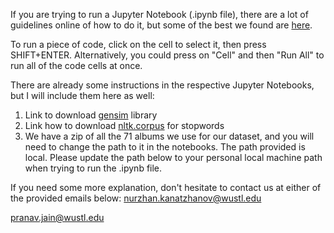 If you are trying to run a Jupyter Notebook (.ipynb file), there are a lot of guidelines online of how to do it, but some of the best we found are [here](https://www.codecademy.com/article/how-to-use-jupyter-notebooks).

To run a piece of code, click on the cell to select it, then press SHIFT+ENTER. Alternatively, you could press on "Cell" and then "Run All" to run all of the code cells at once.

There are already some instructions in the respective Jupyter Notebooks, but I will include them here as well:

1. Link to download [gensim](https://pypi.org/project/gensim/) library
2. Link how to download [nltk.corpus](https://stackoverflow.com/questions/22211525/how-do-i-download-nltk-data) for stopwords
3. We have a zip of all the 71 albums we use for our dataset, and you will need to change the path to it in the notebooks. The path provided is local. Please update the path below to your personal local machine path when trying to run the .ipynb file.

If you need some more explanation, don't hesitate to contact us at either of the provided emails below:
[nurzhan.kanatzhanov@wustl.edu](mailto:nurzhan.kanatzhanov@wustl.edu)

[pranav.jain@wustl.edu](mailto:pranav.jain@wustl.edu)
